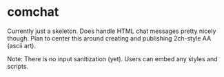 # comchat

Currently just a skeleton. Does handle HTML chat messages pretty nicely though. Plan to center this around creating and publishing 2ch-style AA (ascii art).
 
 Note: There is no input sanitization (yet). Users can embed any styles and scripts.
